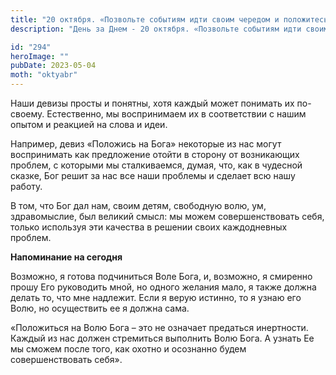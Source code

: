 ```yaml
---
title: "20 октября. «Позвольте событиям идти своим чередом и положитесь на Бога»"
description: "День за Днем - 20 октября. «Позвольте событиям идти своим чередом и положитесь на Бога»"

id: "294"
heroImage: ""
pubDate: 2023-05-04
moth: "oktyabr"
---
```


Наши девизы просты и понятны, хотя каждый может понимать их по-своему.
Естественно, мы воспринимаем их в соответствии с нашим опытом и реакцией на
слова и идеи.

Например, девиз «Положись на Бога» некоторые из нас могут воспринимать как
предложение отойти в сторону от возникающих проблем, с которыми мы
сталкиваемся, думая, что, как в чудесной сказке, Бог решит за нас все наши
проблемы и сделает всю нашу работу.

В том, что Бог дал нам, своим детям, свободную волю, ум, здравомыслие, был
великий смысл: мы можем совершенствовать себя, только используя эти качества в
решении своих каждодневных проблем.

**Напоминание на сегодня**

Возможно, я готова подчиниться Воле Бога, и, возможно, я смиренно прошу Его
руководить мной, но одного желания мало, я также должна делать то, что мне
надлежит. Если я верую истинно, то я узнаю его Волю, но осуществить ее я
должна сама.

«Положиться на Волю Бога – это не означает предаться инертности. Каждый из нас
должен стремиться выполнить Волю Бога. А узнать Ее мы сможем после того, как
охотно и осознанно будем совершенствовать себя».

